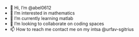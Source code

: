 - 👋 Hi, I’m @abel0612
- 👀 I’m interested in mathematics
- 🌱 I’m currently learning matlab 
- 💞️ I’m looking to collaborate on coding spaces
- 📫 How to reach me contact me on my intsa @urfav-sgitrius

<!---
abel0612/abel0612 is a ✨ special ✨ repository because its `README.md` (this file) appears on your GitHub profile.
You can click the Preview link to take a look at your changes.
--->
